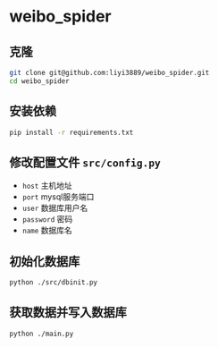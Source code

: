 # weibo_spider

## 克隆

```bash
git clone git@github.com:liyi3889/weibo_spider.git
cd weibo_spider
```

## 安装依赖

``` bash
pip install -r requirements.txt
```

## 修改配置文件 `src/config.py`

- `host` 主机地址
- `port` mysql服务端口
- `user` 数据库用户名
- `password` 密码
- `name` 数据库名

## 初始化数据库

```bash
python ./src/dbinit.py
```

## 获取数据并写入数据库

```bash
python ./main.py
```

